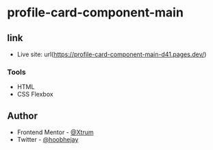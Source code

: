 # profile-card-component-main

## link

- Live site: url(https://profile-card-component-main-d41.pages.dev/)

### Tools

- HTML
- CSS Flexbox

## Author

- Frontend Mentor - [@Xtrum](https://www.frontendmentor.io/profile/Xtrum)
- Twitter - [@hoobhejay](https://www.twitter.com/hoobhejay)
 
